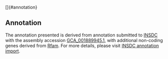 []{#annotation}

Annotation
----------

The annotation presented is derived from annotation submitted to
[INSDC](http://www.insdc.org) with the assembly accession
[GCA\_001889945.1](http://www.ebi.ac.uk/ena/data/view/GCA_001889945.1),
with additional non-coding genes derived from
[Rfam](http://rfam.xfam.org/). For more details, please visit [INSDC
annotation
import](http://ensemblgenomes.org/info/data/insdc_annotation).

